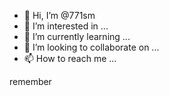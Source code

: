 - 👋 Hi, I’m @771sm
- 👀 I’m interested in ...
- 🌱 I’m currently learning ...
- 💞️ I’m looking to collaborate on ...
- 📫 How to reach me ...

<!---
771sm/771sm is a ✨ special ✨ repository because its `README.md` (this file) appears on your GitHub profile.
You can click the Preview link to take a look at your changes.
--->
remember
